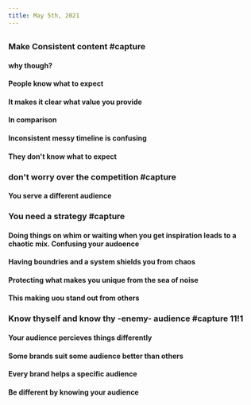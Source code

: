 ```yaml
---
title: May 5th, 2021
---
```


##
### Make Consistent content #capture
#### why though?
#### People know what to expect
#### It makes it clear what value you provide
#### In comparison
#### Inconsistent messy timeline is confusing
#### They don't know what to expect
### don't worry over the competition #capture
#### You serve a different audience
### You need a strategy #capture
#### Doing things on whim or waiting when you get inspiration leads to a chaotic mix. Confusing your audoence
#### Having boundries and a system shields you from chaos
#### Protecting what makes you unique from the sea of noise
#### This making uou stand out from others
### Know thyself and know thy -enemy- audience #capture 11!1
#### Your audience percieves things differently
#### Some brands suit some audience better than others
#### Every brand helps a specific audience
#### Be different by knowing your audience
##
